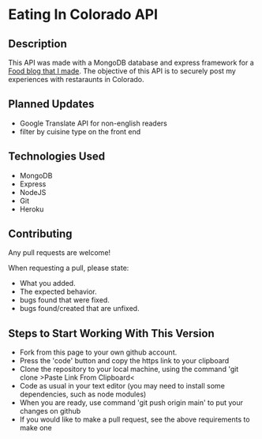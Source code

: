 # Eating In Colorado API

## Description
This API was made with a MongoDB database and express framework for a <a href="https://github.com/agcarvr/eating-in-colorado" target="_blank">Food blog that I made</a>. The objective of this API is to securely post my experiences with restaraunts in Colorado.

## Planned Updates
* Google Translate API for non-english readers
* filter by cuisine type on the front end

## Technologies Used
* MongoDB
* Express
* NodeJS
* Git
* Heroku

## Contributing
Any pull requests are welcome!

When requesting a pull, please state:
* What you added.
* The expected behavior.
* bugs found that were fixed.
* bugs found/created that are unfixed.

## Steps to Start Working With This Version

* Fork from this page to your own github account.
* Press the 'code' button and copy the https link to your clipboard
* Clone the repository to your local machine, using the command 'git clone >Paste Link From Clipboard<
* Code as usual in your text editor (you may need to install some dependencies, such as node modules)
* When you are ready, use command 'git push origin main' to put your changes on github
* If you would like to make a pull request, see the above requirements to make one
